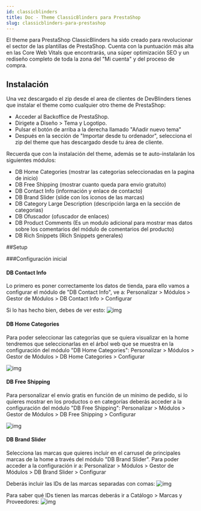 ```yaml
---
id: classicblinders
title: Doc - Theme ClassicBlinders para PrestaShop
slug: classicblinders-para-prestashop
---
```


El theme para PrestaShop ClassicBlinders ha sido creado para revolucionar el sector de las plantillas de PrestaShop. Cuenta con la puntuación más alta en las Core Web Vitals que encontrarás, una súper optimización SEO y un rediseño completo de toda la zona del "Mi cuenta" y del proceso de compra.

## Instalación
Una vez descargado el zip desde el area de clientes de DevBlinders tienes que instalar el theme como cualquier otro theme de PrestaShop:

- Acceder al Backoffice de PrestaShop.
- Dirigete a Diseño > Tema y Logotipo.
- Pulsar el botón de arriba a la derecha llamado "Añadir nuevo tema"
- Después en la sección de "Importar desde tu ordenador", selecciona el zip del theme que has descargado desde tu área de cliente.

Recuerda que con la instalación del theme, además se te auto-instalarán los siguientes módulos: 

- DB Home Categories (mostrar las categorias seleccionadas en la pagina de inicio)
- DB Free Shipping (mostrar cuanto queda para envio gratuito)
- DB Contact Info (información y enlace de contacto)
- DB Brand Slider (slide con los iconos de las marcas)
- DB Category Large Description (descripción larga en la sección de categorias)
- DB Ofuscador (ofuscador de enlaces)
- DB Product Comments (Es un modulo adicional para mostrar mas datos sobre los comentarios del módulo de comentarios del producto)
- DB Rich Snippets (Rich Snippets generales)


##Setup

###Configuración inicial

#### DB Contact Info

Lo primero es poner correctamente los datos de tienda, para ello vamos a configurar el módulo de "DB Contact Info", ve a: 
Personalizar > Módulos > Gestor de Módulos > DB Contact Info > Configurar

Si lo has hecho bien, debes de ver esto:
![img](https://devblinders.com/img/cms/documentaciones/classicblinders/contact-info.jpg)

#### DB Home Categories

Para poder seleccionar las categorías que se quiera visualizar en la home tendremos que seleccionarlas en el árbol web que se muestra en la configuración del módulo "DB Home Categories":
Personalizar > Módulos > Gestor de Módulos > DB Home Categories > Configurar

![img](https://devblinders.com/img/cms/documentaciones/classicblinders/contact-info.jpg)

#### DB Free Shipping

Para personalizar el envío gratis en función de un mínimo de pedido, si lo quieres mostrar en los productos o en categorías deberás acceder a la configuración del módulo "DB Free Shipping":
Personalizar > Módulos > Gestor de Módulos > DB Free Shipping > Configurar

![img](https://devblinders.com/img/cms/db-free-shipping.jpg)

#### DB Brand Slider

Selecciona las marcas que quieres incluir en el carrusel de principales marcas de la home a través del módulo "DB Brand Slider". Para poder acceder a la configuración ir a:
Personalizar > Módulos > Gestor de Módulos > DB Brand Slider > Configurar

Deberás incluir las IDs de las marcas separadas con comas: 
![img](https://devblinders.com/img/cms/db-brand-slider.jpg)

Para saber qué IDs tienen las marcas deberás ir a Catálogo > Marcas y Proveedores:
![img](https://devblinders.com/img/cms/id-marcas.jpg)







